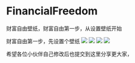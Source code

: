 # FinancialFreedom

财富自由壁纸，财富自由第一步，从设置壁纸开始

财富自由第一步，先设置个壁纸
![](./初级目标.png)
![](./1.png)
![](./2.png)
![](./3.png)

希望各位小伙伴自己修改后也提交到这里分享更大家，

